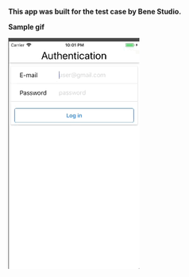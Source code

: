 
**This app was built for the test case by Bene Studio.**<br/>

**Sample gif**<br/>
<div><img alt="gif" src="sample/sample.gif" /></div>
